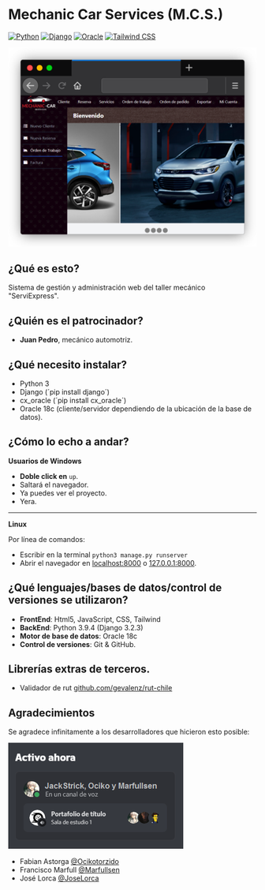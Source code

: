 # Mechanic Car Services (M.C.S.)
[![Python](https://img.shields.io/badge/Python-3.7.7-blue.svg)](https://www.python.org/)
[![Django](https://img.shields.io/badge/Django-3.2.3-green.svg)](https://www.djangoproject.com/)
[![Oracle](https://img.shields.io/badge/Oracle-18c-red.svg)](https://www.djangoproject.com/)
[![Tailwind CSS](https://img.shields.io/badge/TailWind-2.1.4-yellow.svg)](https://www.tailwindcss.com/)

[![screenshot](./pantallazos/pantallazo_00.png)](https://github.com/Ocikotorzido/congenial-funicular/tree/master/pantallazos/)

## ¿Qué es esto?
Sistema de gestión y administración web del taller mecánico "ServiExpress".

## ¿Quién es el patrocinador?
- **Juan Pedro**, mecánico automotriz.

## ¿Qué necesito instalar?
- Python 3
- Django (´pip install django´)
- cx_oracle (´pip install cx_oracle´)
- Oracle 18c (cliente/servidor dependiendo de la ubicación de la base de datos).

## ¿Cómo lo echo a andar?
**Usuarios de Windows**
- **Doble click en** `up`.
- Saltará el navegador.
- Ya puedes ver el proyecto.
- Yera.

---

**Linux**

Por línea de comandos: 

- Escribir en la terminal `python3 manage.py runserver`
- Abrir el navegador en [localhost:8000](http://localhost:8000/) o [127.0.0.1:8000](http://127.0.0.1:8000/).

## ¿Qué lenguajes/bases de datos/control de versiones se utilizaron?
- **FrontEnd**: Html5, JavaScript, CSS, Tailwind
- **BackEnd**: Python 3.9.4 (Django 3.2.3) 
- **Motor de base de datos**: Oracle 18c
- **Control de versiones**: Git & GitHub.

## Librerías extras de terceros.
- Validador de rut [github.com/gevalenz/rut-chile](https://github.com/gevalenz/rut-chile)
## Agradecimientos
Se agradece infinitamente a los desarrolladores que hicieron esto posible:

[![Grupo_en_Discord](./pantallazos/grupo_portafolio_discord.png)](https://github.com/Ocikotorzido/congenial-funicular/tree/master/pantallazos/)

- Fabian Astorga [@Ocikotorzido](https://github.com/Ocikotorzido)
- Francisco Marfull [@Marfullsen](https://github.com/Marfullsen)
- José Lorca [@JoseLorca](https://github.com/JoseLorca)